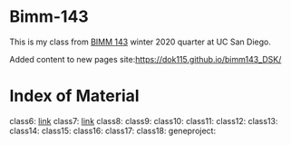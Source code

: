 # Bimm-143

This is my class from [BIMM 143](https://bioboot.github.io/bimm143_W20/) winter 2020 quarter at UC San Diego. 

Added content to new pages site:https://dok115.github.io/bimm143_DSK/

# Index of Material

class6: [link](https://github.com/dok115/bimm143_DSK/blob/master/class06.R/class06.Rmd)
class7: [link](https://github.com/dok115/bimm143_DSK/tree/master/class07.R)
class8:
class9:
class10:
class11:
class12:
class13:
class14:
class15:
class16:
class17:
class18:
geneproject:
